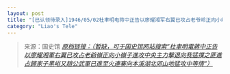 ```yaml
---
layout: post
title: "[已认领待录入]1946/05/02杜聿明电蒋中正告以廖耀湘军右翼已攻占老爷岭正向小岭子进攻中央主力击退向我猛扑之匪进占归家子黑峪又赵公武军已进至火连寨向本溪湖北郊山地猛攻中等情"
category: "Liao's Tele"
---
```



> 来源：国史馆 [*原档链接：（暂缺，可于国史馆网站搜索“杜聿明電蔣中正告以廖耀湘軍右翼已攻占老爺嶺正向小嶺子進攻中央主力擊退向我猛撲之匪進占歸家子黑峪又趙公武軍已進至火連寨向本溪湖北郊山地猛攻中等情“）*]()
